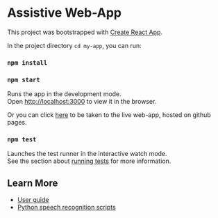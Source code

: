 # Assistive Web-App

This project was bootstrapped with [Create React App](https://github.com/facebook/create-react-app).

In the project directory `cd my-app`, you can run:

### `npm install`

### `npm start`

Runs the app in the development mode.\
Open [http://localhost:3000](http://localhost:3000) to view it in the browser.

Or you can click [here](https://deden3791.github.io/L4Project/) to be taken to the live web-app, hosted on github pages. 

### `npm test`

Launches the test runner in the interactive watch mode.\
See the section about [running tests](https://facebook.github.io/create-react-app/docs/running-tests) for more information.

## Learn More

- [User guide](https://github.com/deden3791/L4Project/blob/main/main/UserGuides/UserGuide.md)
- [Python speech recognition scripts](https://github.com/deden3791/L4Project/tree/main/main/PythonApp)
